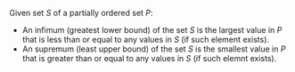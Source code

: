 Given set $S$ of a partially ordered set $P$:
- An infimum (greatest lower bound) of the set $S$ is the largest value in $P$ that is less than or equal to any values in $S$ (if such element exists).
- An supremum (least upper bound) of the set $S$ is the smallest value in $P$ that is greater than or equal to any values in $S$ (if such elemnt exists).